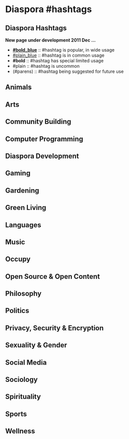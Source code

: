 # Diaspora #hashtags
## Diaspora Hashtags

**New page under development 2011 Dec ...**

- **[\#bold_blue](#)** :: #hashtag is popular, in wide usage
- [\#plain_blue](#) :: #hashtag is in common usage
- **\#bold** :: #hashtag has special limited usage
- \#plain :: #hashtag is uncommon
- (\#parens) :: #hashtag being suggested for future use

## Animals

## Arts

## Community Building

## Computer Programming

## Diaspora Development

## Gaming

## Gardening

## Green Living

## Languages

## Music

## Occupy

## Open Source & Open Content

## Philosophy

## Politics

## Privacy, Security & Encryption

## Sexuality & Gender

## Social Media

## Sociology

## Spirituality

## Sports

## Wellness
